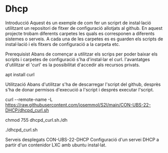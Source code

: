 # Dhcp
Introducció
Aquest és un exemple de com fer un scriprt de instal·lació utilitzant un repositori de fitxer de configuració allotjats al github. En aquest projecte trobam diferents carpetes les quals es corresponen a diferents sistemes o serveis. A cada una de les carpetes es es guarden els scripts de instal·lació i els fitxers de configuració a la carpeta etc.

Prerequisist
Abans de començar a utilitzar els scrips per poder baixar els scripts i carpetes de configuració s'ha d'instal·lar el curl. l'avantatges d'utilitzar el 'curl' es la possibilitat d'accedir als recursos privats.

apt install curl

Utilització
Abans d'utilitzar s'ha de descarregar l'script del github, desprès s'ha de donar permisos d'execució a l'script i després executar l'script.

curl --remote-name -L https://raw.githubusercontent.com/josemmol/S2I/main/CON-UBS-22-DHCP/dhcpd_curl.sh

chmod 755 dhcpd_curl.sh./dh	

./dhcpd_curl.sh 


Serveis desplegats
CON-UBS-22-DHCP
Configuració d'un servei DHCP a partir d'un contenidor LXC amb ubuntu instal·lat.
